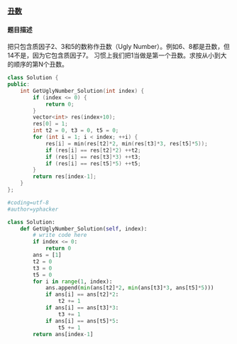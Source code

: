 ### [丑数](https://www.nowcoder.com/practice/6aa9e04fc3794f68acf8778237ba065b?tpId=13&tqId=11186&tPage=2&rp=2&ru=%2Fta%2Fcoding-interviews&qru=%2Fta%2Fcoding-interviews%2Fquestion-ranking)
#### 题目描述
把只包含质因子2、3和5的数称作丑数（Ugly Number）。例如6、8都是丑数，但14不是，因为它包含质因子7。 习惯上我们把1当做是第一个丑数。求按从小到大的顺序的第N个丑数。
```c++
class Solution {
public:
    int GetUglyNumber_Solution(int index) {
        if (index <= 0) {
            return 0;
        }
        vector<int> res(index+10);
        res[0] = 1;
        int t2 = 0, t3 = 0, t5 = 0;
        for (int i = 1; i < index; ++i) {
            res[i] = min(res[t2]*2, min(res[t3]*3, res[t5]*5));
            if (res[i] == res[t2]*2) ++t2;
            if (res[i] == res[t3]*3) ++t3;
            if (res[i] == res[t5]*5) ++t5;
        }
        return res[index-1];
    }
};
```

```python
#coding=utf-8
#author=yphacker

class Solution:
    def GetUglyNumber_Solution(self, index):
        # write code here
        if index <= 0:
            return 0
        ans = [1]
        t2 = 0
        t3 = 0
        t5 = 0
        for i in range(1, index):
            ans.append(min(ans[t2]*2, min(ans[t3]*3, ans[t5]*5)))
            if ans[i] == ans[t2]*2:
                t2 += 1
            if ans[i] == ans[t3]*3:
                t3 += 1
            if ans[i] == ans[t5]*5:
                t5 += 1
        return ans[index-1]
```
